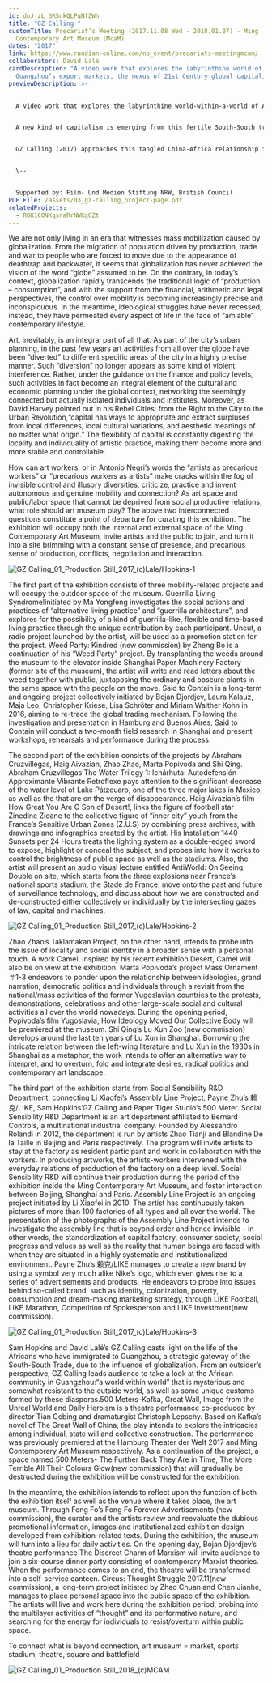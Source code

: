 ```yaml
---
id: doJ_zL_GRSnkQLPqNfZWh
title: "GZ Calling "
customTitle: Precariat’s Meeting (2017.11.08 Wed - 2018.01.07) - Ming
  Contemporary Art Museum (McaM)
dates: "2017"
link: https://www.randian-online.com/np_event/precariats-meetingmcam/
collaborators: David Lalé
cardDescription: "A video work that explores the labyrinthine world of
  Guangzhou’s export markets, the nexus of 21st Century global capitalism "
previewDescription: >-
  

  A video work that explores the labyrinthine world-within-a-world of African migrant traders working in the export markets of Guangzhou – the new capital of South-South trade, and the nexus of emergent 21st Century global capitalism. 


  A new kind of capitalism is emerging from this fertile South-South trade. This landscape is not shaped by the large-scale deals of multinational corporations but by the ‘low-end globalisation’ of small-scale traders. Doing business in cash, transporting goods in shipping containers or carry-on luggage, traders from Africa exploit their interstitial advantages to profit from a system from which typically excludes them. 


  GZ Calling (2017) approaches this tangled China-Africa relationship from the embedded perspective of a private investigator surveilling the export markets of Guangzhou. The 3-channel video installation envisages a world in which the supply and demand of counterfeit goods has grown to rival Western brand-name capitalism. Through the narrator’s eyes these vast wholesale malls are a bewildering space of cultural collision and exchange, of copies and fakes, dreams and paranoia. Based on interviews with investigators and lawyers working on the front line of anti- counterfeiting in China today, GZ Calling (2017) is the first iteration of the film and research project, The Qilin.


  \--


  Supported by: Film- Und Medien Stiftung NRW, British Council
PDF File: /assets/03_gz-calling_project-page.pdf
relatedProjects:
  - ROK1CONKqsnaRrNWKgGZt
---
```

We are not only living in an era that witnesses mass mobilization caused by globalization. From the migration of population driven by production, trade and war to people who are forced to move due to the appearance of deathtrap and backwater, it seems that globalization has never achieved the vision of the word “globe” assumed to be. On the contrary, in today’s context, globalization rapidly transcends the traditional logic of “production – consumption”, and with the support from the financial, arithmetic and legal perspectives, the control over mobility is becoming increasingly precise and inconspicuous. In the meantime, ideological struggles have never recessed; instead, they have permeated every aspect of life in the face of “amiable” contemporary lifestyle.

Art, inevitably, is an integral part of all that. As part of the city’s urban planning, in the past few years art activities from all over the globe have been “diverted” to different specific areas of the city in a highly precise manner. Such “diversion” no longer appears as some kind of violent interference. Rather, under the guidance on the finance and policy levels, such activities in fact become an integral element of the cultural and economic planning under the global context, networking the seemingly connected but actually isolated individuals and institutes. Moreover, as David Harvey pointed out in his Rebel Cities: from the Right to the City to the Urban Revolution,“capital has ways to appropri­ate and extract surpluses from local differences, local cultural variations, and aesthetic meanings of no matter what origin.” The flexibility of capital is constantly digesting the locality and individuality of artistic practice, making them become more and more stable and controllable.

How can art workers, or in Antonio Negri’s words the “artists as precarious workers” or “precarious workers as artists” make cracks within the fog of invisible control and illusory diversities, criticize, practice and invent autonomous and genuine mobility and connection? As art space and public/labor space that cannot be deprived from social productive relations, what role should art museum play? The above two interconnected questions constitute a point of departure for curating this exhibition. The exhibition will occupy both the internal and external space of the Ming Contemporary Art Museum, invite artists and the public to join, and turn it into a site brimming with a constant sense of presence, and precarious sense of production, conflicts, negotiation and interaction. 

![](/assets/gz-calling_01_production-still_2017_-c-lale-hopkins-1.jpg "GZ Calling_01_Production Still_2017_(c)Lale/Hopkins-1")

The first part of the exhibition consists of three mobility-related projects and will occupy the outdoor space of the museum. Guerrilla Living Syndrome!initiated by Ma Yongfeng investigates the social actions and practices of “alternative living practice” and “guerrilla architecture”, and explores for the possibility of a kind of guerrilla-like, flexible and time-based living practice through the unique contribution by each participant. Uncut, a radio project launched by the artist, will be used as a promotion station for the project. Weed Party: Kindred (new commission) by Zheng Bo is a continuation of his “Weed Party” project. By transplanting the weeds around the museum to the elevator inside Shanghai Paper Machinery Factory (former site of the museum), the artist will write and read letters about the weed together with public, juxtaposing the ordinary and obscure plants in the same space with the people on the move. Said to Contain is a long-term and ongoing project collectively initiated by Bojan Djordjev, Laura Kalauz, Maja Leo, Christopher Kriese, Lisa Schröter and Miriam Walther Kohn in 2016, aiming to re-trace the global trading mechanism. Following the investigation and presentation in Hamburg and Buenos Aires, Said to Contain will conduct a two-month field research in Shanghai and present workshops, rehearsals and performance during the process.

The second part of the exhibition consists of the projects by Abraham Cruzvillegas, Haig Aivazian, Zhao Zhao, Marta Popivoda and Shi Qing. Abraham Cruzvillegas’The Water Trilogy 1: Ichárhuta: Autodefensión Approximante Vibrante Retroflexe pays attention to the significant decrease of the water level of Lake Pátzcuaro, one of the three major lakes in Mexico, as well as the that are on the verge of disappearance. Haig Aivazian’s film How Great You Are O Son of Desert!, links the figure of football star Zinedine Zidane to the collective figure of “inner city” youth from the France’s Sensitive Urban Zones (Z.U.S) by combining press archives, with drawings and infographics created by the artist. His Installation 1440 Sunsets per 24 Hours treats the lighting system as a double-edged sword to expose, highlight or conceal the subject, and probes into how it works to control the brightness of public space as well as the stadiums. Also, the artist will present an audio visual lecture entitled AntiWorld: On Seeing Double on site, which starts from the three explosions near France’s national sports stadium, the Stade de France, move onto the past and future of surveillance technology, and discuss about how we are constructed and de-constructed either collectively or individually by the intersecting gazes of law, capital and machines. 

![](/assets/gz-calling_01_production-still_2017_-c-lale-hopkins-2.jpg "GZ Calling_01_Production Still_2017_(c)Lale/Hopkins-2")

Zhao Zhao’s Taklamakan Project, on the other hand, intends to probe into the issue of locality and social identity in a broader sense with a personal touch. A work Camel, inspired by his recent exhibition Desert, Camel will also be on view at the exhibition. Marta Popivoda’s project Mass Ornament ＃1-3 endeavors to ponder upon the relationship between ideologies, grand narration, democratic politics and individuals through a revisit from the national/mass activities of the former Yugoslavian countries to the protests, demonstrations, celebrations and other large-scale social and cultural activities all over the world nowadays. During the opening period, Popivoda’s film Yugoslavia, How Ideology Moved Our Collective Body will be premiered at the museum. Shi Qing’s Lu Xun Zoo (new commission) develops around the last ten years of Lu Xun in Shanghai. Borrowing the intricate relation between the left-wing literature and Lu Xun in the 1930s in Shanghai as a metaphor, the work intends to offer an alternative way to interpret, and to overturn, fold and integrate desires, radical politics and contemporary art landscape.

The third part of the exhibition starts from Social Sensibility R&D Department, connecting Li Xiaofei’s Assembly Line Project, Payne Zhu’s 赖克/LIKE, Sam Hopkins’GZ Calling and Paper Tiger Studio’s 500 Meter. Social Sensibility R&D Department is an art department affiliated to Bernard Controls, a multinational industrial company. Founded by Alessandro Rolandi in 2012, the department is run by artists Zhao Tianji and Blandine De la Taille in Beijing and Paris respectively. The program will invite artists to stay at the factory as resident participant and work in collaboration with the workers. In producing artworks, the artists-workers intervened with the everyday relations of production of the factory on a deep level. Social Sensibility R&D will continue their production during the period of the exhibition inside the Ming Contemporary Art Museum, and foster interaction between Beijing, Shanghai and Paris. Assembly Line Project is an ongoing project initiated by Li Xiaofei in 2010. The artist has continuously taken pictures of more than 100 factories of all types and all over the world. The presentation of the photographs of the Assembly Line Project intends to investigate the assembly line that is beyond order and hence invisible – in other words, the standardization of capital factory, consumer society, social progress and values as well as the reality that human beings are faced with when they are situated in a highly systematic and institutionalized environment. Payne Zhu’s 赖克/LIKE manages to create a new brand by using a symbol very much alike Nike’s logo, which even gives rise to a series of advertisements and products. He endeavors to probe into issues behind so-called brand, such as identity, colonization, poverty, consumption and dream-making marketing strategy, through LIKE Football, LIKE Marathon, Competition of Spokesperson and LIKE Investment(new commission). 

![](/assets/gz-calling_01_production-still_2017_-c-lale-hopkins-3.jpg "GZ Calling_01_Production Still_2017_(c)Lale/Hopkins-3")

Sam Hopkins and David Lalé’s GZ Calling casts light on the life of the Africans who have immigrated to Guangzhou, a strategic gateway of the South-South Trade, due to the influence of globalization. From an outsider’s perspective, GZ Calling leads audience to take a look at the African community in Guangzhou:“a world within world” that is mysterious and somewhat resistant to the outside world, as well as some unique customs formed by these diasporas.500 Meters-Kafka, Great Wall, Image from the Unreal World and Daily Heroism is a theatre performance co-produced by director Tian Gebing and dramaturgist Christoph Lepschy. Based on Kafka’s novel of The Great Wall of China, the play intends to explore the intricacies among individual, state will and collective construction. The performance was previously premiered at the Hamburg Theater der Welt 2017 and Ming Contemporary Art Museum respectively. As a continuation of the project, a space named 500 Meters- The Further Back They Are in Time, The More Terrible All Their Colours Glow(new commission) that will gradually be destructed during the exhibition will be constructed for the exhibition.

In the meantime, the exhibition intends to reflect upon the function of both the exhibition itself as well as the venue where it takes place, the art museum. Through Fong Fo’s Fong Fo Forever Advertisements (new commission), the curator and the artists review and reevaluate the dubious promotional information, images and institutionalized exhibition design developed from exhibition-related texts. During the exhibition, the museum will turn into a lieu for daily activities. On the opening day, Bojan Djordjev’s theatre performance The Discreet Charm of Marxism will invite audience to join a six-course dinner party consisting of contemporary Marxist theories. When the performance comes to an end, the theatre will be transformed into a self-service canteen. Circus: Thought Struggle 2017.11(new commission), a long-term project initiated by Zhao Chuan and Chen Jianhe, manages to place personal space into the public space of the exhibition. The artists will live and work here during the exhibition period, probing into the multilayer activities of “thought” and its performative nature, and searching for the energy for individuals to resist/overturn within public space.

To connect what is beyond connection, art museum = market, sports stadium, theatre, square and battlefield

![](/assets/gz-calling_01_production-still_2018_-c-mcam.jpg "GZ Calling_01_Production Still_2018_(c)MCAM")
